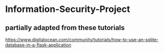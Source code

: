 # Information-Security-Project
## partially adapted from these tutorials
https://www.digitalocean.com/community/tutorials/how-to-use-an-sqlite-database-in-a-flask-application



